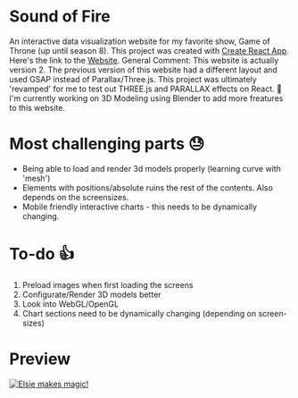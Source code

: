 # Sound of Fire

An interactive data visualization website for my favorite show, Game of Throne (up until season 8). This project was created with [Create React App](https://github.com/facebook/create-react-app). Here's the link to the [Website](https://soundoffire.netlify.com).
General Comment: This website is actually version 2. 
The previous version of this website had a different layout and used GSAP instead of Parallax/Three.js. This project was ultimately 'revamped' for me to test out THREE.js and PARALLAX effects on React. 👏 I'm currently working on 3D Modeling using Blender to add more freatures to this website. 

# Most challenging parts 😓
- Being able to load and render 3d models properly (learning curve with 'mesh')
- Elements with positions/absolute ruins the rest of the contents. Also depends on the screensizes.
- Mobile friendly interactive charts - this needs to be dynamically changing.

# To-do 👍
1) Preload images when first loading the screens
2) Configurate/Render 3D models better 
3) Look into WebGL/OpenGL
4) Chart sections need to be dynamically changing (depending on screen-sizes)


# Preview

[![Elsie makes magic!](https://res.cloudinary.com/dkoa2h6xc/image/upload/c_scale,q_100,w_645/v1610412840/Screen_Shot_2021-01-11_at_5.53.02_PM_z25kxp.png)](https://www.elsiemade.com)

